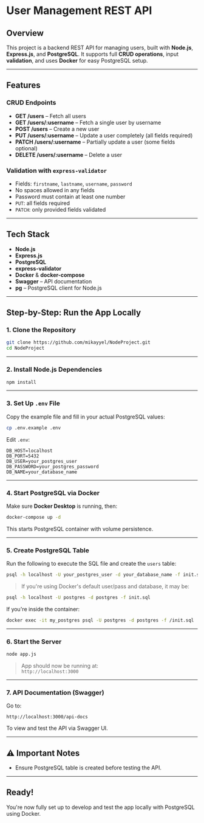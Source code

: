 
# User Management REST API

## Overview

This project is a backend REST API for managing users, built with **Node.js**, **Express.js**, and **PostgreSQL**. It supports full **CRUD operations**, input **validation**, and uses **Docker** for easy PostgreSQL setup.

---

## Features

### CRUD Endpoints

- **GET /users** – Fetch all users
- **GET /users/:username** – Fetch a single user by username
- **POST /users** – Create a new user
- **PUT /users/:username** – Update a user completely (all fields required)
- **PATCH /users/:username** – Partially update a user (some fields optional)
- **DELETE /users/:username** – Delete a user

### Validation with `express-validator`

- Fields: `firstname`, `lastname`, `username`, `password`
- No spaces allowed in any fields
- Password must contain at least one number
- `PUT`: all fields required  
- `PATCH`: only provided fields validated

---

## Tech Stack

- **Node.js**
- **Express.js**
- **PostgreSQL**
- **express-validator**
- **Docker** & **docker-compose**
- **Swagger** – API documentation
- **pg** – PostgreSQL client for Node.js

---

## Step-by-Step: Run the App Locally

### 1. Clone the Repository

```bash
git clone https://github.com/mikayyel/NodeProject.git
cd NodeProject
```

---

### 2. Install Node.js Dependencies

```bash
npm install
```

---

### 3. Set Up `.env` File

Copy the example file and fill in your actual PostgreSQL values:

```bash
cp .env.example .env
```

Edit `.env`:

```env
DB_HOST=localhost
DB_PORT=5432
DB_USER=your_postgres_user
DB_PASSWORD=your_postgres_password
DB_NAME=your_database_name
```

---

### 4. Start PostgreSQL via Docker

Make sure **Docker Desktop** is running, then:

```bash
docker-compose up -d
```

This starts PostgreSQL container with volume persistence.

---

### 5. Create PostgreSQL Table

Run the following to execute the SQL file and create the `users` table:

```bash
psql -h localhost -U your_postgres_user -d your_database_name -f init.sql
```

> If you're using Docker's default user/pass and database, it may be:
```bash
psql -h localhost -U postgres -d postgres -f init.sql
```

If you're inside the container:

```bash
docker exec -it my_postgres psql -U postgres -d postgres -f /init.sql
```

---

### 6. Start the Server

```bash
node app.js
```

> App should now be running at:  
> `http://localhost:3000`

---

### 7. API Documentation (Swagger)

Go to:

```
http://localhost:3000/api-docs
```

To view and test the API via Swagger UI.

---

## ⚠️ Important Notes

- Ensure PostgreSQL table is created before testing the API.

---

## Ready!

You're now fully set up to develop and test the app locally with PostgreSQL using Docker.
